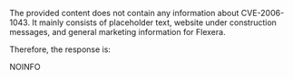 The provided content does not contain any information about CVE-2006-1043. It mainly consists of placeholder text, website under construction messages, and general marketing information for Flexera.

Therefore, the response is:

NOINFO
